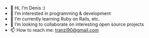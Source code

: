 - 👋 Hi, I’m Denis :)
- 👀 I’m interested in programming & development
- 🌱 I’m currently learning Ruby on Rails, etc.
- 💞️ I’m looking to collaborate on interesting open source projects
- 📫 How to reach me: tranzi90@gmail.com

<!---
tranzi90/tranzi90 is a ✨ special ✨ repository because its `README.md` (this file) appears on your GitHub profile.
You can click the Preview link to take a look at your changes.
--->
